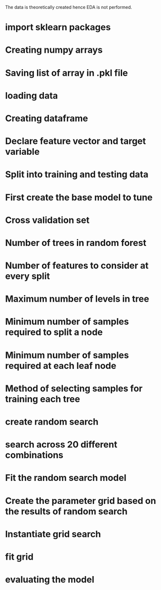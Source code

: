 The data is theoretically created hence EDA is not performed.

# import sklearn packages
# Creating numpy arrays
# Saving list of array in .pkl file
# loading data
# Creating dataframe
# Declare feature vector and target variable
# Split into training and testing data
# First create the base model to tune
# Cross validation set
# Number of trees in random forest
# Number of features to consider at every split
# Maximum number of levels in tree
# Minimum number of samples required to split a node
# Minimum number of samples required at each leaf node
# Method of selecting samples for training each tree
# create random search
# search across 20 different combinations
# Fit the random search model
# Create the parameter grid based on the results of random search 
# Instantiate grid search
# fit grid
# evaluating the model
